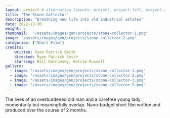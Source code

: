 ```yaml
---
layout: project # alternative layouts: project, project-left, project-right, project-top
title: "The Stone Collector"
description: "Breathing new life into old industrial estates"
date: 2022-12-30
weight: 5
thumbnail:  "/assets/images/gen/projects/stone-collector-1.png"
image: "/assets/images/gen/projects/stone-collector-2.png"
categories: ["Short Film"]
credits:
    written: Ryan Patrick Smith
    directed: Ryan Patrick Smith
    starring: Bill Karnovsky, Kelcie Russell
gallery:
  - image: "/assets/images/gen/projects/stone-collector-1.png"
  - image: "/assets/images/gen/projects/stone-collector-2.png"
  - image: "/assets/images/gen/projects/stone-collector-3.png"
  - image: "/assets/images/gen/projects/stone-collector-5.png"
---
```


The lives of an overburdened old man and a carefree young lady momentarily but meaningfully overlap.
Nano-budget short film written and produced over the course of 2 months.